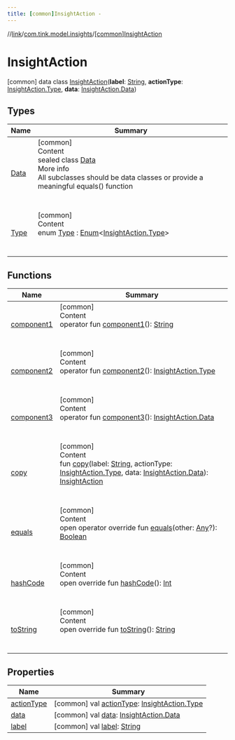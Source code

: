 ```yaml
---
title: [common]InsightAction -
---
```

//[link](../../index.md)/[com.tink.model.insights](../index.md)/[[common]InsightAction](index.md)



# InsightAction  
 [common] data class [InsightAction](index.md)(**label**: [String](https://kotlinlang.org/api/latest/jvm/stdlib/kotlin/-string/index.html), **actionType**: [InsightAction.Type](-type/index.md), **data**: [InsightAction.Data](-data/index.md))   


## Types  
  
|  Name|  Summary| 
|---|---|
| <a name="com.tink.model.insights/InsightAction.Data///PointingToDeclaration/"></a>[Data](-data/index.md)| <a name="com.tink.model.insights/InsightAction.Data///PointingToDeclaration/"></a>[common]  <br>Content  <br>sealed class [Data](-data/index.md)  <br>More info  <br>All subclasses should be data classes or provide a meaningful equals() function  <br><br><br>
| <a name="com.tink.model.insights/InsightAction.Type///PointingToDeclaration/"></a>[Type](-type/index.md)| <a name="com.tink.model.insights/InsightAction.Type///PointingToDeclaration/"></a>[common]  <br>Content  <br>enum [Type](-type/index.md) : [Enum](https://kotlinlang.org/api/latest/jvm/stdlib/kotlin/-enum/index.html)<[InsightAction.Type](-type/index.md)>   <br><br><br>


## Functions  
  
|  Name|  Summary| 
|---|---|
| <a name="com.tink.model.insights/InsightAction/component1/#/PointingToDeclaration/"></a>[component1](component1.md)| <a name="com.tink.model.insights/InsightAction/component1/#/PointingToDeclaration/"></a>[common]  <br>Content  <br>operator fun [component1](component1.md)(): [String](https://kotlinlang.org/api/latest/jvm/stdlib/kotlin/-string/index.html)  <br><br><br>
| <a name="com.tink.model.insights/InsightAction/component2/#/PointingToDeclaration/"></a>[component2](component2.md)| <a name="com.tink.model.insights/InsightAction/component2/#/PointingToDeclaration/"></a>[common]  <br>Content  <br>operator fun [component2](component2.md)(): [InsightAction.Type](-type/index.md)  <br><br><br>
| <a name="com.tink.model.insights/InsightAction/component3/#/PointingToDeclaration/"></a>[component3](component3.md)| <a name="com.tink.model.insights/InsightAction/component3/#/PointingToDeclaration/"></a>[common]  <br>Content  <br>operator fun [component3](component3.md)(): [InsightAction.Data](-data/index.md)  <br><br><br>
| <a name="com.tink.model.insights/InsightAction/copy/#kotlin.String#com.tink.model.insights.InsightAction.Type#com.tink.model.insights.InsightAction.Data/PointingToDeclaration/"></a>[copy](copy.md)| <a name="com.tink.model.insights/InsightAction/copy/#kotlin.String#com.tink.model.insights.InsightAction.Type#com.tink.model.insights.InsightAction.Data/PointingToDeclaration/"></a>[common]  <br>Content  <br>fun [copy](copy.md)(label: [String](https://kotlinlang.org/api/latest/jvm/stdlib/kotlin/-string/index.html), actionType: [InsightAction.Type](-type/index.md), data: [InsightAction.Data](-data/index.md)): [InsightAction](index.md)  <br><br><br>
| <a name="kotlin/Any/equals/#kotlin.Any?/PointingToDeclaration/"></a>[equals](../../com.tink.service.user/[common]-user-profile-service-impl/index.md#%5Bkotlin%2FAny%2Fequals%2F%23kotlin.Any%3F%2FPointingToDeclaration%2F%5D%2FFunctions%2F1647702525)| <a name="kotlin/Any/equals/#kotlin.Any?/PointingToDeclaration/"></a>[common]  <br>Content  <br>open operator override fun [equals](../../com.tink.service.user/[common]-user-profile-service-impl/index.md#%5Bkotlin%2FAny%2Fequals%2F%23kotlin.Any%3F%2FPointingToDeclaration%2F%5D%2FFunctions%2F1647702525)(other: [Any](https://kotlinlang.org/api/latest/jvm/stdlib/kotlin/-any/index.html)?): [Boolean](https://kotlinlang.org/api/latest/jvm/stdlib/kotlin/-boolean/index.html)  <br><br><br>
| <a name="kotlin/Any/hashCode/#/PointingToDeclaration/"></a>[hashCode](../../com.tink.service.user/[common]-user-profile-service-impl/index.md#%5Bkotlin%2FAny%2FhashCode%2F%23%2FPointingToDeclaration%2F%5D%2FFunctions%2F1647702525)| <a name="kotlin/Any/hashCode/#/PointingToDeclaration/"></a>[common]  <br>Content  <br>open override fun [hashCode](../../com.tink.service.user/[common]-user-profile-service-impl/index.md#%5Bkotlin%2FAny%2FhashCode%2F%23%2FPointingToDeclaration%2F%5D%2FFunctions%2F1647702525)(): [Int](https://kotlinlang.org/api/latest/jvm/stdlib/kotlin/-int/index.html)  <br><br><br>
| <a name="kotlin/Any/toString/#/PointingToDeclaration/"></a>[toString](../../com.tink.service.user/[common]-user-profile-service-impl/index.md#%5Bkotlin%2FAny%2FtoString%2F%23%2FPointingToDeclaration%2F%5D%2FFunctions%2F1647702525)| <a name="kotlin/Any/toString/#/PointingToDeclaration/"></a>[common]  <br>Content  <br>open override fun [toString](../../com.tink.service.user/[common]-user-profile-service-impl/index.md#%5Bkotlin%2FAny%2FtoString%2F%23%2FPointingToDeclaration%2F%5D%2FFunctions%2F1647702525)(): [String](https://kotlinlang.org/api/latest/jvm/stdlib/kotlin/-string/index.html)  <br><br><br>


## Properties  
  
|  Name|  Summary| 
|---|---|
| <a name="com.tink.model.insights/InsightAction/actionType/#/PointingToDeclaration/"></a>[actionType](action-type.md)| <a name="com.tink.model.insights/InsightAction/actionType/#/PointingToDeclaration/"></a> [common] val [actionType](action-type.md): [InsightAction.Type](-type/index.md)   <br>
| <a name="com.tink.model.insights/InsightAction/data/#/PointingToDeclaration/"></a>[data](data.md)| <a name="com.tink.model.insights/InsightAction/data/#/PointingToDeclaration/"></a> [common] val [data](data.md): [InsightAction.Data](-data/index.md)   <br>
| <a name="com.tink.model.insights/InsightAction/label/#/PointingToDeclaration/"></a>[label](label.md)| <a name="com.tink.model.insights/InsightAction/label/#/PointingToDeclaration/"></a> [common] val [label](label.md): [String](https://kotlinlang.org/api/latest/jvm/stdlib/kotlin/-string/index.html)   <br>

